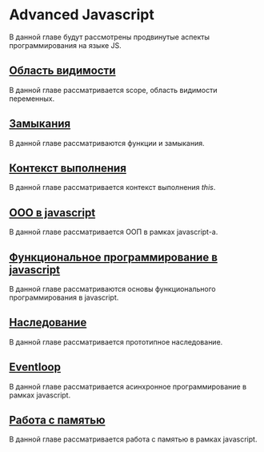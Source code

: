 # Advanced Javascript

В данной главе будут рассмотрены продвинутые аспекты программирования на языке JS.

## [Область видимости](scope.md)

В данной главе рассматривается scope, область видимости переменных.

## [Замыкания](closures/)

В данной главе рассматриваются функции и замыкания.

## [Контекст выполнения](context-this.md)

В данной главе рассматривается контекст выполнения _this_.

## [ООО в javascript](oop-in-javascript/)

В данной главе рассматривается ООП в рамках javascript-а.

## [Функциональное программирование в javascript](fp-in-javascript/)

В данной главе рассматриваются основы функционального программирования в javascript.

## [Наследование](inheritance-and-the-prototype-chain/)

В данной главе рассматривается прототипное наследование.

## [Eventloop](event-loop.md)

В данной главе рассматривается асинхронное программирование в рамках javascript.

## [Работа с памятью](memory-management.md)

В данной главе рассматривается работа с памятью в рамках javascript.

## 

